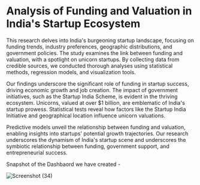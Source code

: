
# Analysis of Funding and Valuation in India's Startup Ecosystem
This research delves into India's burgeoning startup landscape, focusing on funding trends, industry preferences, geographic distributions, and government policies. The study examines the link between funding and valuation, with a spotlight on unicorn startups. By collecting data from credible sources, we conducted thorough analyses using statistical methods, regression models, and visualization tools.

Our findings underscore the significant role of funding in startup success, driving economic growth and job creation. The impact of government initiatives, such as the Startup India Scheme, is evident in the thriving ecosystem. Unicorns, valued at over $1 billion, are emblematic of India's startup prowess. Statistical tests reveal how factors like the Startup India Initiative and geographical location influence unicorn valuations.

Predictive models unveil the relationship between funding and valuation, enabling insights into startups' potential growth trajectories. Our research underscores the dynamism of India's startup scene and underscores the symbiotic relationship between funding, government support, and entrepreneurial success.


Snapshot of the Dashbaord we have created - 

![Screenshot (34)](https://github.com/codeforever200/Indian_Startup_Funding_Analysis/assets/57805586/8e0f08e0-077b-4272-9f50-77b271b7649b)

